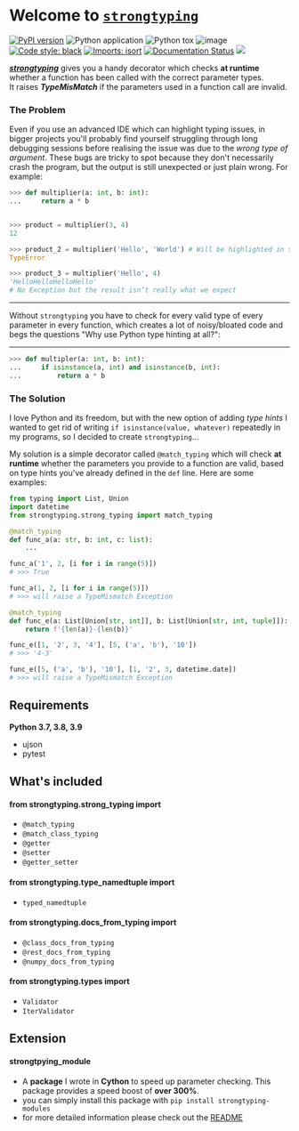 # Welcome to [`strongtyping`](https://github.com/FelixTheC/strongtyping)

[![PyPI version](https://badge.fury.io/py/strongtyping.svg)](https://badge.fury.io/py/strongtyping)
![Python application](https://github.com/FelixTheC/strongtyping/workflows/Python%20application/badge.svg)
![Python tox](https://github.com/FelixTheC/strongtyping/workflows/Python%20tox/badge.svg)
![image](https://codecov.io/gh/FelixTheC/strongtyping/graph/badge.svg)
[![Code style: black](https://img.shields.io/badge/code%20style-black-000000.svg)](https://github.com/psf/black)
[![Imports: isort](https://img.shields.io/badge/%20imports-isort-%231674b1?style=flat&labelColor=ef8336)](https://pycqa.github.io/isort/)
[![Documentation Status](https://readthedocs.org/projects/strongtyping/badge/?version=latest)](https://strongtyping.readthedocs.io/en/latest/?badge=latest)
[![](https://img.shields.io/pypi/dm/strongtyping.svg)](https://pypi.org/project/strongtyping/)


[__*strongtyping*__](https://github.com/FelixTheC/strongtyping) gives you a handy decorator which checks <b>at runtime</b> whether a function has been called with the correct parameter types.<br> 
It raises <b><em>TypeMisMatch</em></b> if the parameters used in a function call are invalid.</p>

### The Problem

Even if you use an advanced IDE which can highlight typing issues, in bigger projects you'll probably find yourself struggling through long debugging sessions before realising the issue was due to the _wrong type of argument_.  These bugs are tricky to spot because they don't necessarily crash the program, but the output is still unexpected or just plain wrong.  For example:

```python
>>> def multiplier(a: int, b: int):
...     return a * b


>>> product = multiplier(3, 4)
12

>>> product_2 = multiplier('Hello', 'World') # Will be highlighted in some IDE's
TypeError

>>> product_3 = multiplier('Hello', 4)
'HelloHelloHelloHello'
# No Exception but the result isn’t really what we expect
```
___
Without `strongtyping` you have to check for every valid type of every parameter in every function, which creates a lot of noisy/bloated code and begs the questions "Why use Python type hinting at all?":
___

```python
>>> def multipler(a: int, b: int):
...     if isinstance(a, int) and isinstance(b, int):
...         return a * b

```

### The Solution

I love Python and its freedom, but with the new option of adding _type hints_ I wanted to get rid of writing `if isinstance(value, whatever)` repeatedly in my programs, so I decided to create `strongtyping`...

My solution is a simple decorator called `@match_typing` which will check <b>at runtime</b> whether the parameters you provide to a function are valid, based on type hints you've already defined in the `def` line.  Here are some examples:
 
```python
from typing import List, Union
import datetime
from strongtyping.strong_typing import match_typing

@match_typing
def func_a(a: str, b: int, c: list):
    ...

func_a('1', 2, [i for i in range(5)])
# >>> True

func_a(1, 2, [i for i in range(5)])
# >>> will raise a TypeMismatch Exception

@match_typing
def func_e(a: List[Union[str, int]], b: List[Union[str, int, tuple]]):
    return f'{len(a)}-{len(b)}'

func_e([1, '2', 3, '4'], [5, ('a', 'b'), '10'])
# >>> '4-3'

func_e([5, ('a', 'b'), '10'], [1, '2', 3, datetime.date])
# >>> will raise a TypeMismatch Exception
```

## Requirements
<b>Python 3.7, 3.8, 3.9</b>

- ujson
- pytest
 

## What's included
#### from strongtyping.strong_typing import

* `@match_typing`
* `@match_class_typing`
* `@getter`
* `@setter`
* `@getter_setter`

#### from strongtyping.type_namedtuple import 
* `typed_namedtuple`

#### from strongtyping.docs_from_typing import
* `@class_docs_from_typing`
* `@rest_docs_from_typing`
* `@numpy_docs_from_typing`

#### from strongtyping.types import 
* `Validator`
* `IterValidator`


## Extension
#### strongtpying_module

- A __package__ I wrote in __Cython__ to speed up parameter checking.  This package provides a speed boost of __over 300%__.
- you can simply install this package with `pip install strongtyping-modules`
- for more detailed information please check out the [README](https://github.com/FelixTheC/strongtyping_modules/blob/master/README.md)

